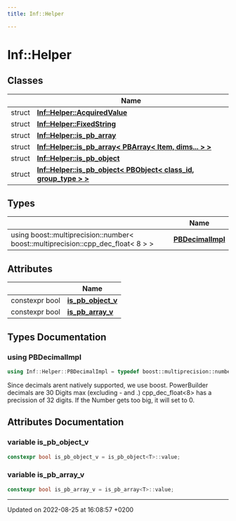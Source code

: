 ```yaml
---
title: Inf::Helper

---
```


# Inf::Helper



## Classes

|                | Name           |
| -------------- | -------------- |
| struct | **[Inf::Helper::AcquiredValue](/doxygen/Classes/struct_inf_1_1_helper_1_1_acquired_value/)**  |
| struct | **[Inf::Helper::FixedString](/doxygen/Classes/struct_inf_1_1_helper_1_1_fixed_string/)**  |
| struct | **[Inf::Helper::is_pb_array](/doxygen/Classes/struct_inf_1_1_helper_1_1is__pb__array/)**  |
| struct | **[Inf::Helper::is_pb_array< PBArray< Item, dims... > >](/doxygen/Classes/struct_inf_1_1_helper_1_1is__pb__array_3_01_p_b_array_3_01_item_00_01dims_8_8_8_01_4_01_4/)**  |
| struct | **[Inf::Helper::is_pb_object](/doxygen/Classes/struct_inf_1_1_helper_1_1is__pb__object/)**  |
| struct | **[Inf::Helper::is_pb_object< PBObject< class_id, group_type > >](/doxygen/Classes/struct_inf_1_1_helper_1_1is__pb__object_3_01_p_b_object_3_01class__id_00_01group__type_01_4_01_4/)**  |

## Types

|                | Name           |
| -------------- | -------------- |
| using boost::multiprecision::number< boost::multiprecision::cpp_dec_float< 8 > > | **[PBDecimalImpl](/doxygen/Namespaces/namespace_inf_1_1_helper/#using-pbdecimalimpl)**  |

## Attributes

|                | Name           |
| -------------- | -------------- |
| constexpr bool | **[is_pb_object_v](/doxygen/Namespaces/namespace_inf_1_1_helper/#variable-is-pb-object-v)**  |
| constexpr bool | **[is_pb_array_v](/doxygen/Namespaces/namespace_inf_1_1_helper/#variable-is-pb-array-v)**  |

## Types Documentation

### using PBDecimalImpl

```cpp
using Inf::Helper::PBDecimalImpl = typedef boost::multiprecision::number<boost::multiprecision::cpp_dec_float<8> >;
```


Since decimals arent natively supported, we use boost. PowerBuilder decimals are 30 Digits max (excluding - and .) cpp_dec_float<8> has a precission of 32 digits. If the Number gets too big, it will set to 0. 




## Attributes Documentation

### variable is_pb_object_v

```cpp
constexpr bool is_pb_object_v = is_pb_object<T>::value;
```


### variable is_pb_array_v

```cpp
constexpr bool is_pb_array_v = is_pb_array<T>::value;
```





-------------------------------

Updated on 2022-08-25 at 16:08:57 +0200